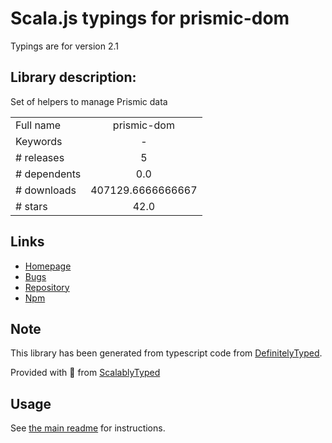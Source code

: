 
# Scala.js typings for prismic-dom

Typings are for version 2.1

## Library description:
Set of helpers to manage Prismic data

|                    |                 |
| ------------------ | :-------------: |
| Full name          | prismic-dom |
| Keywords           | - |
| # releases         | 5 |
| # dependents       | 0.0 |
| # downloads        | 407129.6666666667 |
| # stars            | 42.0 |

## Links
- [Homepage](https://github.com/prismicio/prismic-dom#readme)
- [Bugs](https://github.com/prismicio/prismic-dom/issues)
- [Repository](https://github.com/prismicio/prismic-dom)
- [Npm](https://www.npmjs.com/package/prismic-dom)
    


## Note
This library has been generated from typescript code from [DefinitelyTyped](https://definitelytyped.org).

Provided with :purple_heart: from [ScalablyTyped](https://github.com/oyvindberg/ScalablyTyped)

## Usage
See [the main readme](../../readme.md) for instructions.


